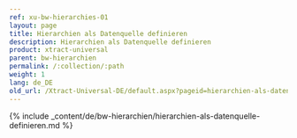 ```yaml
---
ref: xu-bw-hierarchies-01
layout: page
title: Hierarchien als Datenquelle definieren
description: Hierarchien als Datenquelle definieren
product: xtract-universal
parent: bw-hierarchien
permalink: /:collection/:path
weight: 1
lang: de_DE
old_url: /Xtract-Universal-DE/default.aspx?pageid=hierarchien-als-datenquelle-definieren
---
```

{% include _content/de/bw-hierarchien/hierarchien-als-datenquelle-definieren.md %}


